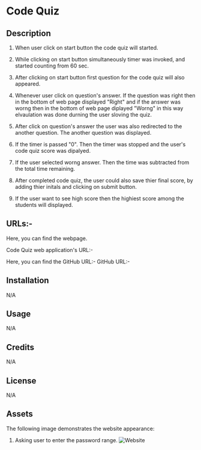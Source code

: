 # Code Quiz

## Description
 
1. When user click on start button the code quiz will started.

2. While clicking on start button simultaneously timer was invoked, and started counting from 60 sec.

3. After clicking on start button first question for the code quiz will also appeared.

4. Whenever user click on question's answer. If the question was right  then in the bottom of web page displayed "Right" and if the answer was worng then in the bottom of web page diplayed "Worng" in this way elvaulation was done durning the user sloving the quiz.

5. After click on question's answer the user was also redirected to the another question. The another question was displayed.

6. If the timer is passed "0". Then the timer was stopped and the user's code quiz score was dipalyed.

7. If the user selected worng answer. Then the time was subtracted from the total time remaining.

8. After completed code quiz, the user could also save thier final score, by adding thier initals and clicking on submit button.

9. If the user want to see high score then the highiest score among the students will displayed.

## URLs:-
Here, you can find the webpage.

Code Quiz web application's URL:- 



Here, you can find the GitHub URL:-
GitHub URL:-



## Installation

N/A

## Usage

N/A

## Credits

N/A

## License

N/A

## Assets

The following image demonstrates the website appearance:
1. Asking user to enter the password range.
![Website](./Develop/assets/screenshot1.png)

